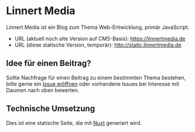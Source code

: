 # Linnert Media

Linnert Media ist ein Blog zum Thema Web-Entwicklung, primär JavaScript.

- URL (aktuell noch alte Version auf CMS-Basis): <https://linnertmedia.de>
- URL (diese statische Version, temporär): <http://static.linnertmedia.de>

## Idee für einen Beitrag?

Sollte Nachfrage für einen Beitrag zu einem bestimmten Thema bestehen, bitte gerne ein [Issue eröffnen](https://github.com/alinnert/linnertmedia/issues) oder vorhandene Issues bei Interesse mit Daumen nach oben bewerten.

## Technische Umsetzung

Dies ist eine statische Seite, die mit [Nuxt](https://nuxtjs.org/) generiert wird.
